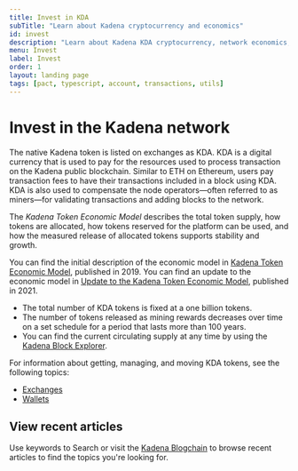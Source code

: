 ```yaml
---
title: Invest in KDA
subTitle: "Learn about Kadena cryptocurrency and economics"
id: invest
description: "Learn about Kadena KDA cryptocurrency, network economics, and the availability of KDA on exchanges."
menu: Invest
label: Invest
order: 1
layout: landing page
tags: [pact, typescript, account, transactions, utils]
---
```


# Invest in the Kadena network 

The native Kadena token is listed on exchanges as KDA.
KDA is a digital currency that is used to pay for the resources used to process transaction on the Kadena public blockchain. 
Similar to ETH on Ethereum, users pay transaction fees to have their transactions included in a block using KDA.
KDA is also used to compensate the node operators—often referred to as miners—for validating transactions and adding blocks to the network.

The *Kadena Token Economic Model* describes the total token supply, how tokens are allocated, how tokens reserved for the platform can be used, and how the measured release of allocated tokens supports stability and growth.

You can find the initial description of the economic model in
[Kadena Token Economic Model](/blogchain/2019/the-kadena-token-economic-model-2019-10-30), published in 2019.
You can find an update to the economic model in [Update to the Kadena Token Economic Model](/blogchain/2021/update-to-the-kadena-token-economic-model-2021-01-29), published in 2021.

- The total number of KDA tokens is fixed at a one billion tokens. 
- The number of tokens released as mining rewards decreases over time on a set schedule for a period that lasts more than 100 years.
- You can find the current circulating supply at any time by using the [Kadena Block Explorer](https://explorer.chainweb.com/mainnet).

For information about getting, managing, and moving KDA tokens, see the following topics:

- [Exchanges](/invest/exchanges)
- [Wallets](/invest/wallets)

## View recent articles

Use keywords to Search or visit the [Kadena Blogchain](https://www.kadena.io/blog) to browse recent articles to find the topics you're looking for.
